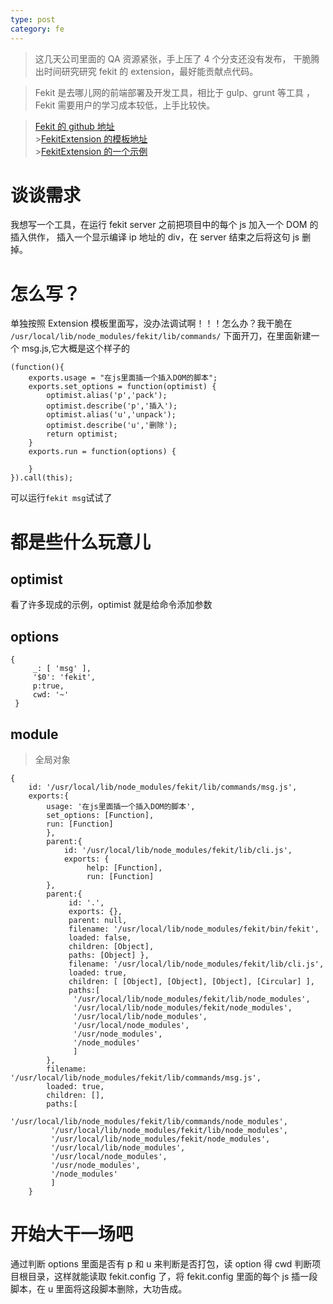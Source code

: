 ```yaml
---
type: post
category: fe
---
```


> 这几天公司里面的 QA 资源紧张，手上压了 4 个分支还没有发布，
> 干脆腾出时间研究研究 fekit 的 extension，最好能贡献点代码。

> Fekit 是去哪儿网的前端部署及开发工具，相比于 gulp、grunt 等工具
> ，Fekit 需要用户的学习成本较低，上手比较快。

> [Fekit 的 github 地址](https://github.com/rinh/fekit)<br> >[FekitExtension 的模板地址](https://github.com/rinh/fekit-extension-template)<br> >[FekitExtension 的一个示例](https://github.com/rinh/fekit-extension-hf)

# 谈谈需求

我想写一个工具，在运行 fekit server 之前把项目中的每个 js 加入一个 DOM 的插入供作，
插入一个显示编译 ip 地址的 div，在 server 结束之后将这句 js 删掉。

# 怎么写？

单独按照 Extension 模板里面写，没办法调试啊！！！怎么办？我干脆在
`/usr/local/lib/node_modules/fekit/lib/commands/`
下面开刀，在里面新建一个 msg.js,它大概是这个样子的

    (function(){
        exports.usage = "在js里面插一个插入DOM的脚本";
        exports.set_options = function(optimist) {
            optimist.alias('p','pack');
            optimist.describe('p','插入');
            optimist.alias('u','unpack');
            optimist.describe('u','删除');
            return optimist;
        }
        exports.run = function(options) {

        }
    }).call(this);

可以运行`fekit msg`试试了

# 都是些什么玩意儿

## optimist

看了许多现成的示例，optimist 就是给命令添加参数

## options

    {
         _: [ 'msg' ],
         '$0': 'fekit',
         p:true,
         cwd: '~'
     }

## module

> 全局对象

    {
        id: '/usr/local/lib/node_modules/fekit/lib/commands/msg.js',
        exports:{
            usage: '在js里面插一个插入DOM的脚本',
            set_options: [Function],
            run: [Function]
            },
            parent:{
                id: '/usr/local/lib/node_modules/fekit/lib/cli.js',
                exports: {
                     help: [Function],
                     run: [Function]
            },
            parent:{
                 id: '.',
                 exports: {},
                 parent: null,
                 filename: '/usr/local/lib/node_modules/fekit/bin/fekit',
                 loaded: false,
                 children: [Object],
                 paths: [Object] },
                 filename: '/usr/local/lib/node_modules/fekit/lib/cli.js',
                 loaded: true,
                 children: [ [Object], [Object], [Object], [Circular] ],
                 paths:[
                  '/usr/local/lib/node_modules/fekit/lib/node_modules',
                  '/usr/local/lib/node_modules/fekit/node_modules',
                  '/usr/local/lib/node_modules',
                  '/usr/local/node_modules',
                  '/usr/node_modules',
                  '/node_modules'
                  ]
            },
            filename: '/usr/local/lib/node_modules/fekit/lib/commands/msg.js',
            loaded: true,
            children: [],
            paths:[
             '/usr/local/lib/node_modules/fekit/lib/commands/node_modules',
             '/usr/local/lib/node_modules/fekit/lib/node_modules',
             '/usr/local/lib/node_modules/fekit/node_modules',
             '/usr/local/lib/node_modules',
             '/usr/local/node_modules',
             '/usr/node_modules',
             '/node_modules'
             ]
        }

# 开始大干一场吧

通过判断 options 里面是否有 p 和 u 来判断是否打包，读 option 得 cwd 判断项目根目录，这样就能读取
fekit.config 了，将 fekit.config 里面的每个 js 插一段脚本，在 u 里面将这段脚本删除，大功告成。
